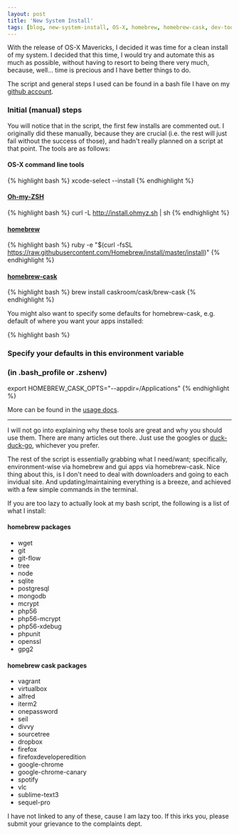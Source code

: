 ```yaml
---
layout: post
title: 'New System Install'
tags: [blog, new-system-install, OS-X, homebrew, homebrew-cask, dev-tools]
---
```


With the release of OS-X Mavericks, I decided it was time for a clean install of my system. I decided that this time, I would try and automate this as much as possible, without having to resort to being there very much, because, well... time is precious and I have better things to do.

The script and general steps I used can be found in a bash file I have on my [github account](https://github.com/quandrei/new-system-install-script-osx).

### Initial (manual) steps

You will notice that in the script, the first few installs are commented out. I originally did these manually, because they are crucial (i.e. the rest will just fail without the success of those), and hadn't really planned on a script at that point. The tools are as follows:

#### OS-X command line tools
{% highlight bash %}
xcode-select --install
{% endhighlight %}

#### [Oh-my-ZSH](http://ohmyz.sh/)
{% highlight bash %}
curl -L http://install.ohmyz.sh | sh
{% endhighlight %}

#### [homebrew](http://brew.sh/)
{% highlight bash %}
ruby -e "$(curl -fsSL https://raw.githubusercontent.com/Homebrew/install/master/install)"
{% endhighlight %}

#### [homebrew-cask](http://caskroom.io/)
{% highlight bash %}
brew install caskroom/cask/brew-cask
{% endhighlight %}

You might also want to specify some defaults for homebrew-cask, e.g. default of where you want your apps installed:

{% highlight bash %}
### Specify your defaults in this environment variable 
### (in .bash_profile or .zshenv) 
export HOMEBREW_CASK_OPTS="--appdir=/Applications"
{% endhighlight %}

More can be found in the [usage docs](https://github.com/caskroom/homebrew-cask/blob/master/USAGE.md).

---

I will not go into explaining why these tools are great and why you should use them. There are many articles out there. Just use the googles or [duck-duck-go](https://duckduckgo.com/), whichever you prefer.

The rest of the script is essentially grabbing what I need/want; specifically, environment-wise via homebrew and gui apps via homebrew-cask. Nice thing about this, is I don't need to deal with downloaders and going to each invidual site. And updating/maintaining everything is a breeze, and achieved with a few simple commands in the terminal. 

If you are too lazy to actually look at my bash script, the following is a list of what I install:

#### homebrew packages
* wget
* git
* git-flow
* tree
* node
* sqlite
* postgresql
* mongodb
* mcrypt
* php56
* php56-mcrypt
* php56-xdebug
* phpunit
* openssl
* gpg2

#### homebrew cask packages
* vagrant
* virtualbox
* alfred
* iterm2
* onepassword
* seil
* divvy
* sourcetree
* dropbox
* firefox
* firefoxdeveloperedition
* google-chrome
* google-chrome-canary
* spotify
* vlc
* sublime-text3
* sequel-pro

I have not linked to any of these, cause I am lazy too. If this irks you, please submit your grievance to the complaints dept.